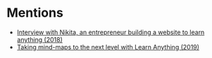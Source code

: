 # Mentions

- [Interview with Nikita, an entrepreneur building a website to learn anything (2018)](https://remotehabits.com/interview/interview-with-nikita-an-entrepreneur-building-a-website-to-learn-anything/)
- [Taking mind-maps to the next level with Learn Anything (2019)](https://www.sourcesort.com/interview/creating-and-growing-learn-anything)
